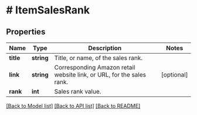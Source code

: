 # # ItemSalesRank

## Properties

Name | Type | Description | Notes
------------ | ------------- | ------------- | -------------
**title** | **string** | Title, or name, of the sales rank. |
**link** | **string** | Corresponding Amazon retail website link, or URL, for the sales rank. | [optional]
**rank** | **int** | Sales rank value. |

[[Back to Model list]](../../README.md#models) [[Back to API list]](../../README.md#endpoints) [[Back to README]](../../README.md)
